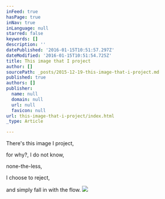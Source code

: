 ```yaml
---
inFeed: true
hasPage: true
inNav: true
inLanguage: null
starred: false
keywords: []
description: ''
datePublished: '2016-01-15T10:51:57.297Z'
dateModified: '2016-01-15T10:51:54.725Z'
title: This image that I project
author: []
sourcePath: _posts/2015-12-19-this-image-that-i-project.md
published: true
authors: []
publisher:
  name: null
  domain: null
  url: null
  favicon: null
url: this-image-that-i-project/index.html
_type: Article

---
```

There's this image 
I project, 

for why?, 
I do not know, 

none-the-less, 

I choose
to reject, 

and simply
fall in with the flow.
![](https://s3-us-west-2.amazonaws.com/the-grid-img/p/ccf2758456d028efc37476609c0f5e2c1e5aeced.jpg)